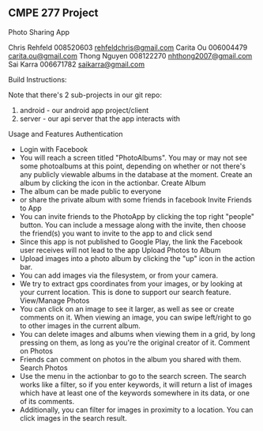 CMPE 277 Project
---------------------------------------

Photo Sharing App

Chris Rehfeld	008520603	rehfeldchris@gmail.com
Carita Ou	006004479	carita.ou@gmail.com
Thong Nguyen	008122270	nhthong2007@gmail.com 
Sai Karra	006671782	saikarra@gmail.com


Build Instructions:

Note that there's 2 sub-projects in our git repo:
1) android - our android app project/client
2) server - our api server that the app interacts with



Usage and Features
Authentication
- Login with Facebook
- You will reach a screen titled "PhotoAlbums". You may or may not see some
  photoalbums at this point, depending on whether or not there's any publicly viewable albums in 
  the database at the moment. Create an album by clicking the icon in the actionbar. 
Create Album
- The album can be made public to everyone
- or share the private album with some friends in facebook
Invite Friends to App
- You can invite friends to the PhotoApp by clicking the top right "people" button. You can include a 
  message along with the invite, then choose the friend(s) you want to invite to the app to and click send
- Since this app is not published to Google Play, the link the Facebook user receives will not lead to the app
Upload Photos to Album
- Upload images into a photo album by clicking the "up" icon in the action bar. 
- You can add images via the filesystem, or from your camera.
- We try to extract gps coordinates from your images, or by looking at your current location. 
  This is done to support our search feature.
View/Manage Photos
- You can click on an image to see it larger, as well as see or create comments on it. 
  When viewing an image, you can swipe left/right to go to other images in the current album. 
- You can delete images and albums when viewing them in a grid, by long pressing on them, as long as you're the original creator of it.
Comment on Photos
- Friends can comment on photos in the album you shared with them. 
Search Photos
- Use the menu in the actionbar to go to the search screen. The search works like a filter, so if you enter keywords, 
  it will return a list of images which have at least one of the keywords somewhere in its data, or one of its comments. 
- Additionally, you can filter for images in proximity to a location. You can click images in the search result.














